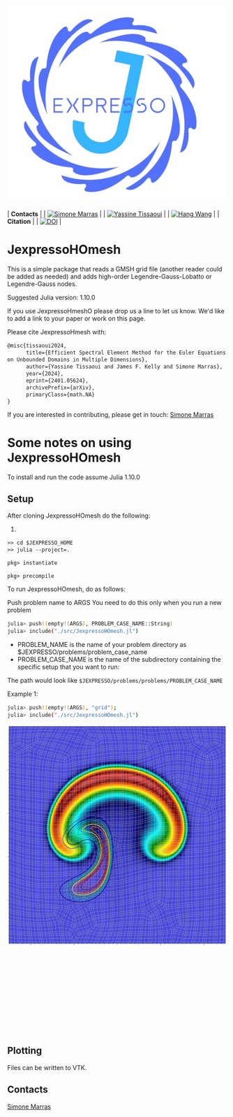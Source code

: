 # <img src="https://github.com/smarras79/JexpressoHOmesh/blob/master/assets/logo-ext2.png" width="500" title="JexpressoOHmesh">

| **Contacts**  |
| [![Simone Marras](https://img.shields.io/badge/Simone%20Marras-smarras%40njit.edu-8e7cc3)](mailto:smarras@njit.edu) |
| [![Yassine Tissaoui](https://img.shields.io/badge/Yassine%20Tissaoui-yt277%40njit.edu-8e7cc3)](mailto:yt277@njit.edu) |
| [![Hang Wang](https://img.shields.io/badge/Hang%20Wang-hang.wang%40njit.edu-8e7cc3)](mailto:hang.wang@njit.edu) |
| **Citation** |
| [![DOI](https://img.shields.io/badge/article-arXiv:2401.05624-green)](https://doi.org/10.48550/arXiv.2401.05624) |

# JexpressoHOmesh
This is a simple package that reads a GMSH grid file (another reader could be added as needed) and adds high-order Legendre-Gauss-Lobatto or Legendre-Gauss nodes.

Suggested Julia version: 1.10.0

If you use JexpressoHmeshO please drop us a line to let us know. We'd like to add a link to your paper or work on this page.

Please cite JexpressoHmesh with:

```
@misc{tissaoui2024,
      title={Efficient Spectral Element Method for the Euler Equations on Unbounded Domains in Multiple Dimensions}, 
      author={Yassine Tissaoui and James F. Kelly and Simone Marras},
      year={2024},
      eprint={2401.05624},
      archivePrefix={arXiv},
      primaryClass={math.NA}
}
```

If you are interested in contributing, please get in touch:
[Simone Marras](mailto:smarras@njit.edu)


# Some notes on using JexpressoHOmesh

To install and run the code assume Julia 1.10.0

## Setup 

After cloning JexpressoHOmesh do the following:

1.
```bashx
>> cd $JEXPRESSO_HOME
>> julia --project=.
```

```
pkg> instantiate
```
```
pkg> precompile
```


To run JexpressoHOmesh, do as follows:

Push problem name to ARGS
You need to do this only when you run a new problem
```bash
julia> push!(empty!(ARGS), PROBLEM_CASE_NAME::String)
julia> include("./src/JexpressoHOmesh.jl")
```

* PROBLEM_NAME is the name of your problem directory as $JEXPRESSO/problems/problem_case_name
* PROBLEM_CASE_NAME is the name of the subdirectory containing the specific setup that you want to run: 

The path would look like 
```$JEXPRESSO/problems/problems/PROBLEM_CASE_NAME```

Example 1:
```bash
julia> push!(empty!(ARGS), "grid");
julia> include("./src/JexpressoHOmesh.jl")
```

<img src="assets/thetaTracersMeshUnstr.png"
     alt="Markdown icon"
     style="float: left; margin-right: 5px;" />


```
@article{tissaoui2024,
  author = {Y. Tissaoui and J. F. Kelly and S. Marras}
  title = {Efficient Spectral Element Method for the Euler Equations on Unbounded Domains in Multiple Dimensions},
  url = {https://arxiv.org/abs/2401.05624},
  year = {2024},
  journal = {arXiv:2401.05624 [math.NA]},
}
```

## Plotting
Files can be written to VTK. 

## Contacts
[Simone Marras](mailto:smarras@njit.edu)
